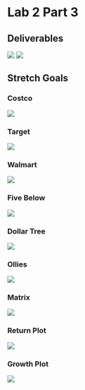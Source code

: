 # Lab 2 Part 3
## Deliverables
![](portreturn.png)
![](portgrowth.png)

## Stretch Goals
### Costco
![](cost.png)
### Target
![](tgt.png)
### Walmart
![](wmt.png)
### Five Below
![](five.png)
### Dollar Tree
![](dltr.png)
### Ollies
![](olli.png)
### Matrix
![](stretchmatrix.png)
### Return Plot
![](sportreturn.png)
### Growth Plot
![](sportgrowth.png)
